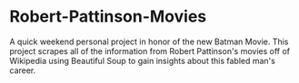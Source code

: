 # Robert-Pattinson-Movies
A quick weekend personal project in honor of the new Batman Movie. This project scrapes all of the information from Robert Pattinson's movies off of Wikipedia using Beautiful Soup to gain insights about this fabled man's career. 
